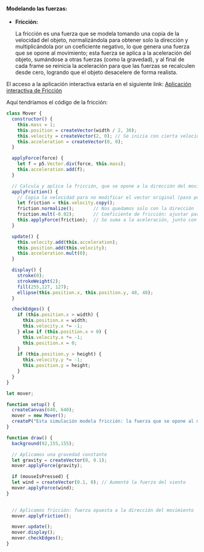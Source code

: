 #### Modelando las fuerzas:

- **Fricción:**
  
  La fricción es una fuerza que se modela tomando una copia de la velocidad del objeto, normalizándola para obtener solo la dirección y multiplicándola
  por un coeficiente negativo, lo que genera una fuerza que se opone al movimiento; esta fuerza se aplica a la aceleración del objeto,
  sumándose a otras fuerzas (como la gravedad), y al final de cada frame se reinicia la aceleración para que las fuerzas se
  recalculen desde cero, logrando que el objeto desacelere de forma realista.

El acceso a la aplicación interactiva estaría en el siguiente link: [Aplicación interactiva de Fricción](https://editor.p5js.org/Danielo025/full/XxgtGaqX7)

Aquí tendríamos el código de la fricción: 
```js
class Mover {
  constructor() {
    this.mass = 1;
    this.position = createVector(width / 2, 30);
    this.velocity = createVector(2, 0); // Se inicia con cierta velocidad horizontal
    this.acceleration = createVector(0, 0);
  }

  applyForce(force) {
    let f = p5.Vector.div(force, this.mass);
    this.acceleration.add(f);
  }

  // Calcula y aplica la fricción, que se opone a la dirección del movimiento.
  applyFriction() {
    // Copia la velocidad para no modificar el vector original (paso por referencia vs copia)
    let friction = this.velocity.copy();
    friction.normalize();       // Nos quedamos solo con la dirección
    friction.mult(-0.02);       // Coeficiente de fricción: ajustar para mayor o menor efecto
    this.applyForce(friction);  // Se suma a la aceleración, junto con otras fuerzas aplicadas
  }

  update() {
    this.velocity.add(this.acceleration);
    this.position.add(this.velocity);
    this.acceleration.mult(0);
  }

  display() {
    stroke(0);
    strokeWeight(2);
    fill(255,127, 127);
    ellipse(this.position.x, this.position.y, 48, 48);
  }

  checkEdges() {
    if (this.position.x > width) {
      this.position.x = width;
      this.velocity.x *= -1;
    } else if (this.position.x < 0) {
      this.velocity.x *= -1;
      this.position.x = 0;
    }
    if (this.position.y > height) {
      this.velocity.y *= -1;
      this.position.y = height;
    }
  }
}

let mover;

function setup() {
  createCanvas(640, 640);
  mover = new Mover();
  createP("Esta simulación modela fricción: la fuerza que se opone al movimiento, sumada a la gravedad.");
}

function draw() {
  background(92,155,155);

  // Aplicamos una gravedad constante
  let gravity = createVector(0, 0.1);
  mover.applyForce(gravity);

  if (mouseIsPressed) {
  let wind = createVector(0.1, 0); // Aumenté la fuerza del viento
  mover.applyForce(wind);
}

  
  // Aplicamos fricción: fuerza opuesta a la dirección del movimiento
  mover.applyFriction();

  mover.update();
  mover.display();
  mover.checkEdges();
}
```
